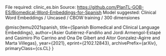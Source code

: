 File required: clinic_es.bin
Source: https://github.com/PlanTL-GOB-ES/Biomedical-Word-Embeddings-for-Spanish
Model suggested: Clinical Word Embeddings / Uncased / CBOW training / 300 dimensiones

@misc{temu2021spanish,
      title={Spanish Biomedical and Clinical Language Embeddings}, 
      author={Asier Gutiérrez-Fandiño and Jordi Armengol-Estapé and Casimiro Pio Carrino and Ona De Gibert and Aitor Gonzalez-Agirre and Marta Villegas},
      year={2021},
      eprint={2102.12843},
      archivePrefix={arXiv},
      primaryClass={cs.CL}
}
